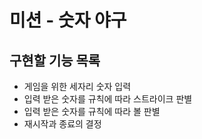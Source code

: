 # 미션 - 숫자 야구

## 구현할 기능 목록
 * 게임을 위한 세자리 숫자 입력
 * 입력 받은 숫자를 규칙에 따라 스트라이크 판별
 * 입력 받은 숫자를 규칙에 따라 볼 판별
 * 재시작과 종료의 결정
